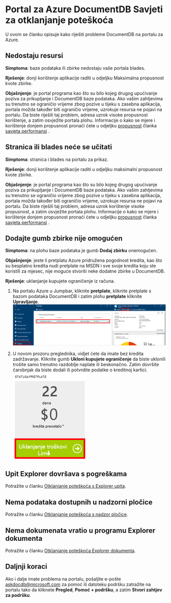 <properties
    pageTitle="Otklanjanje poteškoća s DocumentDB probleme s portalom | Microsoft Azure"
    description="Saznajte više da biste riješili probleme na portalu za DocumentDB Azure." 
    services="documentdb"
    documentationCenter=""
    authors="mimig1"
    manager="jhubbard"
    editor="monicar"/>

<tags
    ms.service="documentdb"
    ms.workload="data-services"
    ms.tgt_pltfrm="na"
    ms.devlang="na"
    ms.topic="article"
    ms.date="08/29/2016"
    ms.author="mimig"/>

# <a name="azure-documentdb-portal-troubleshooting-tips"></a>Portal za Azure DocumentDB Savjeti za otklanjanje poteškoća

U ovom se članku opisuje kako riješiti probleme DocumentDB na portalu za Azure. 

## <a name="resources-are-missing"></a>Nedostaju resursi

**Simptoma**: baze podataka ili zbirke nedostaju vaše portala blades.

**Rješenje**: donji korištenje aplikacije raditi u odjeljku Maksimalna propusnost kvote zbirke. 

**Objašnjenje**: je portal programa kao što su bilo kojeg drugog upućivanje poziva za prikupljanje i DocumentDB baze podataka. Ako vašim zahtjevima su trenutno se ograničio vrijeme zbog pozive u tijeku s zasebna aplikacija, portala možda također biti ograničio vrijeme, uzrokuje resursa ne pojavi na portalu. Da biste riješili taj problem, adresa uzrok visoke propusnost korištenje, a zatim osvježite portala plohu. Informacije o kako se mjere i korištenje donjem propusnost pronaći ćete u odjeljku [propusnost](documentdb-performance-tips.md#throughput) članka [savjeta performansi](documentdb-performance-tips.md) .
 
## <a name="pages-or-blades-wont-load"></a>Stranica ili blades neće se učitati

**Simptoma**: stranica i blades na portalu za prikaz.

**Rješenje**: donji korištenje aplikacije raditi u odjeljku maksimalni propusnost kvote zbirke. 

**Objašnjenje**: je portal programa kao što su bilo kojeg drugog upućivanje poziva za prikupljanje i DocumentDB baze podataka. Ako vašim zahtjevima su trenutno se ograničio vrijeme zbog pozive u tijeku s zasebna aplikacija, portala možda također biti ograničio vrijeme, uzrokuje resursa ne pojavi na portalu. Da biste riješili taj problem, adresa uzrok korištenje visoke propusnost, a zatim osvježite portala plohu. Informacije o kako se mjere i korištenje donjem propusnost pronaći ćete u odjeljku [propusnost](documentdb-performance-tips.md#throughput) članka [savjeta performansi](documentdb-performance-tips.md) .

## <a name="add-collection-button-is-disabled"></a>Dodajte gumb zbirke nije omogućen

**Simptoma**: na plohu baze podataka je gumb **Dodaj zbirku** onemogućen.

**Objašnjenje**: jeste li pretplatu Azure pridružena pogodnost kredita, kao što su besplatno kredita nudi pretplate na MSDN i sve svoje kredita koju ste koristili za mjesec, nije moguće stvoriti neke dodatne zbirke u DocumentDB.

**Rješenje**: uklanjanje kupujete ograničenje iz računa.

1. Na portalu Azure u Jumpbar, kliknite **pretplate**, kliknite pretplate s bazom podataka DocumentDB i zatim plohu **pretplate** kliknite **Upravljanje**. 
    ![DocumentDB nudi više, dobro definiran (Opuštena) dosljednost modela na raspolaganju](./media/documentdb-portal-troubleshooting/documentdb-change-billing.png)

2. U novom prozoru preglednika, vidjet ćete da imate bez kredita zadržavanje. Kliknite gumb **Ukloni kupujete ograničenje** da biste uklonili trošite samo trenutno razdoblje naplate ili beskonačno. Zatim dovršite čarobnjak da biste dodali ili potvrdite podatke o kreditnoj kartici. 
    ![DocumentDB nudi više, dobro definiran (Opuštena) dosljednost modela na raspolaganju](./media/documentdb-portal-troubleshooting/documentdb-remove-spending-limit.png)

 
## <a name="query-explorer-completes-with-errors"></a>Upit Explorer dovršava s pogreškama

Potražite u članku [Otklanjanje poteškoća s Explorer upita](documentdb-query-collections-query-explorer.md#troubleshoot).

## <a name="no-data-available-in-monitoring-tiles"></a>Nema podataka dostupnih u nadzorni pločice

Potražite u članku [Otklanjanje poteškoća s nadzor pločice](documentdb-monitor-accounts.md#troubleshooting).

## <a name="no-documents-returned-in-document-explorer"></a>Nema dokumenata vratio u programu Explorer dokumenta

Potražite u članku [Otklanjanje poteškoća Explorer dokumenta](documentdb-view-json-document-explorer.md#troubleshoot).

## <a name="next-steps"></a>Daljnji koraci

Ako i dalje imate problema na portalu, pošaljite e-pošte [askdocdb@microsoft.com](mailto:askdocdb@microsoft.com) za pomoć ili datoteku podršku zatražite na portalu tako da kliknete **Pregled**, **Pomoć + podršku**, a zatim **Stvori zahtjev za podršku**.
